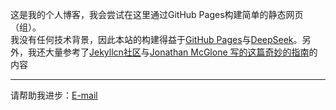 这是我的个人博客，我会尝试在这里通过GitHub Pages构建简单的静态网页（组）。  
我没有任何技术背景，因此本站的构建得益于[GitHub Pages](https://docs.github.com/zh/pages/quickstart)与[DeepSeek](chat.deepseek.com)。另外，我还大量参考了[Jekyllcn社区](https://jekyllcn.com/docs/github-pages/)与[Jonathan McGlone 写的这篇奇妙的指南](https://jmcglone.com/guides/github-pages/)的内容  

---

请帮助我进步：[E-mail](mailto:chaolc227@163.com)